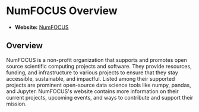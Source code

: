 # NumFOCUS Overview

- **Website:** [NumFOCUS](https://numfocus.org/)

## Overview

NumFOCUS is a non-profit organization that supports and promotes open source scientific computing projects and software. They provide resources, funding, and infrastructure to various projects to ensure that they stay accessible, sustainable, and impactful. Listed among their supported projects are prominent open-source data science tools like numpy, pandas, and Jupyter. NumFOCUS's website contains more information on their current projects, upcoming events, and ways to contribute and support their mission.
